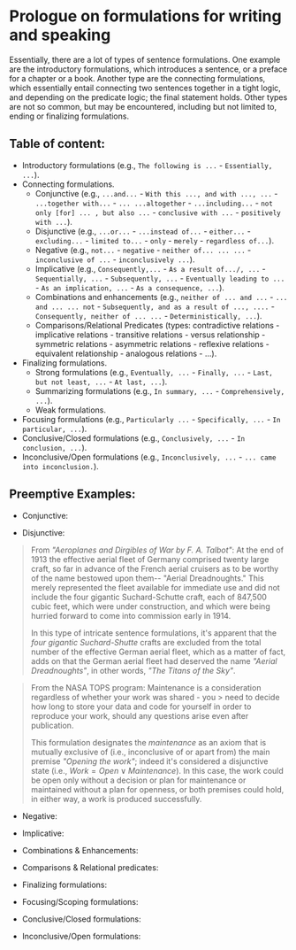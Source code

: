 # Prologue on formulations for writing and speaking

Essentially, there are a lot of types of sentence formulations. One example are the introductory formulations, which introduces a sentence, or a preface for a chapter or a book. Another type are the connecting formulations, which essentially entail connecting two sentences together in a tight logic, and depending on the predicate logic; the final statement holds. Other types are not so common, but may be encountered, including but not limited to, ending or finalizing formulations.

## Table of content: 
* Introductory formulations (e.g., `The following is ...` - `Essentially, ...`).
* Connecting formulations.
  - Conjunctive (e.g., `...and...` - `With this ..., and with ..., ...` - `...together with...` - `... ...altogether` - `...including...` - `not only [for] ... , but also ...` - `conclusive with ...` - `positively with ...`).
  - Disjunctive (e.g., `...or...` - `...instead of...` - `either...` - `excluding...` - `limited to...` - `only` - `merely` - `regardless of...`).
  - Negative (e.g., `not...` - `negative` - `neither of... ... ...` - `inconclusive of ...` - `inconclusively ...`).
  - Implicative (e.g., `Consequently,...` - `As a result of.../, ...` - `Sequentially, ...` - `Subsequently, ...` - `Eventually leading to ...` - `As an implication, ...` -  `As a consequence, ...`).
  - Combinations and enhancements (e.g., `neither of ... and ...` - `... and ... ... not` - `Subsequently, and as a result of ..., ....` - `Consequently, neither of ... ...` - `Deterministically, ...`).
  - Comparisons/Relational Predicates (types: contradictive relations - implicative relations - transitive relations - versus relationship - symmetric relations - asymmetric relations - reflexive relations - equivalent relationship - analogous relations - ...).
* Finalizing formulations.
  - Strong formulations (e.g., `Eventually, ...` - `Finally, ...` - `Last, but not least, ...` - `At last, ...`).
  - Summarizing formulations (e.g., `In summary, ...` - `Comprehensively, ...`).
  - Weak formulations.
* Focusing formulations (e.g., `Particularly ...`  - `Specifically, ...` - `In particular, ...`).
* Conclusive/Closed formulations (e.g., `Conclusively, ...` - `In conclusion, ...`).
* Inconclusive/Open formulations (e.g., `Inconclusively, ...` - `... came into inconclusion.`).

## Preemptive Examples:
* Conjunctive: 

* Disjunctive:
> From _"Aeroplanes and Dirgibles of War by F. A. Talbot"_:
> At the end of 1913 the effective aerial fleet of Germany
> comprised twenty large craft, so far in advance of the French
> aerial cruisers as to be worthy of the name bestowed upon them--
> "Aerial Dreadnoughts." This merely represented the fleet
> available for immediate use and did not include the four gigantic
> Suchard-Schutte craft, each of 847,500 cubic feet, which were
> under construction, and which were being hurried forward to come into commission early in 1914.
>
> In this type of intricate sentence formulations, it's apparent that the _four gigantic Suchard-Shutte_ crafts are excluded from the total number of the effective German aerial fleet, which as a matter of fact, adds on that the German aerial fleet had deserved the name _"Aerial Dreadnoughts"_, in other words, _"The Titans of the Sky"_.
> 

> From the NASA TOPS program: Maintenance is a consideration regardless of whether your work was shared - you > need to decide how long to store your data and code for yourself in order to reproduce your work, should any questions arise even after publication.
>
> This formulation designates the _maintenance_ as an axiom that is mutually exclusive of (i.e., inconclusive of or apart from) the main premise _"Opening the work"_; indeed it's considered a disjunctive state (i.e., $Work = Open \vee Maintenance$). In this case, the work could be open only without a decision or plan for maintenance or maintained without a plan for openness, or both premises could hold, in either way, a work is produced successfully.

* Negative: 

* Implicative:

* Combinations & Enhancements: 

* Comparisons & Relational predicates: 

* Finalizing formulations: 

* Focusing/Scoping formulations:

* Conclusive/Closed formulations:

* Inconclusive/Open formulations:
